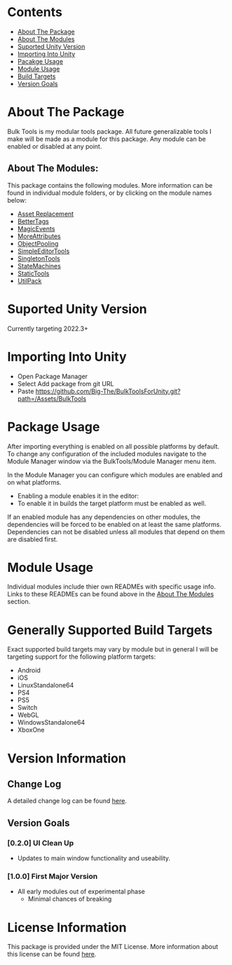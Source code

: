 # Contents
- [About The Package](#about-the-package)
- [About The Modules](#about-the-modules)
- [Suported Unity Version](#suported-unity-version)
- [Importing Into Unity](#importing-into-unity)
- [Pacakge Usage](#package-usage)
- [Module Usage](#module-usage)
- [Build Targets](#generally-supported-build-targets)
- [Version Goals](#version-goals)

# About The Package
Bulk Tools is my modular tools package. All future generalizable tools I make will be made as a module for this package. Any module can be enabled or disabled at any point. 

## About The Modules:
This package contains the following modules. More information can be found in individual module folders, or by clicking on the module names below:
- [Asset Replacement](Assets/BulkTools/AssetReplacement/AssetReplacement.md)
- [BetterTags](Assets/BulkTools/BetterTags/BetterTags.md)
- [MagicEvents](Assets/BulkTools/MagicEvents/MagicEvents.md)
- [MoreAttributes](Assets/BulkTools/MoreAttributes/MoreAttributes.md)
- [ObjectPooling](Assets/BulkTools/ObjectPooling/ObjectPooling.md)
- [SimpleEditorTools](Assets/BulkTools/SimpleEditorTools/SimpleEditorTools.md)
- [SingletonTools](Assets/BulkTools/SingletonTools/SingletonTools.md)
- [StateMachines](Assets/BulkTools/StateMachines/StateMachines.md)
- [StaticTools](Assets/BulkTools/StateMachines/StateMachines.md)
- [UtilPack](Assets/BulkTools/UtilPack/UtilPack.md)

# Suported Unity Version
Currently targeting 2022.3+

# Importing Into Unity
- Open Package Manager
- Select Add package from git URL
- Paste https://github.com/Big-The/BulkToolsForUnity.git?path=/Assets/BulkTools

# Package Usage
After importing everything is enabled on all possible platforms by default. To change any configuration of the included modules navigate to the Module Manager window via the BulkTools/Module Manager menu item. 

In the Module Manager you can configure which modules are enabled and on what platforms.
- Enabling a module enables it in the editor:
- To enable it in builds the target platform must be enabled as well.

If an enabled module has any dependencies on other modules, the dependencies will be forced to be enabled on at least the same platforms. Dependencies can not be disabled unless all modules that depend on them are disabled first.

# Module Usage
Individual modules include thier own READMEs with specific usage info. Links to these READMEs can be found above in the [About The Modules](#about-the-modules) section.

# Generally Supported Build Targets
Exact supported build targets may vary by module but in general I will be targeting support for the following platform targets:
- Android
- iOS
- LinuxStandalone64
- PS4
- PS5
- Switch
- WebGL
- WindowsStandalone64
- XboxOne

# Version Information

## Change Log
A detailed change log can be found [here](Assets/BulkTools/CHANGELOG.md).

## Version Goals

### [0.2.0] UI Clean Up
- Updates to main window functionality and useability.

### [1.0.0] First Major Version
- All early modules out of experimental phase
    - Minimal chances of breaking

# License Information
This package is provided under the MIT License.
More information about this license can be found [here](Assets/BulkTools/LICENSE).
